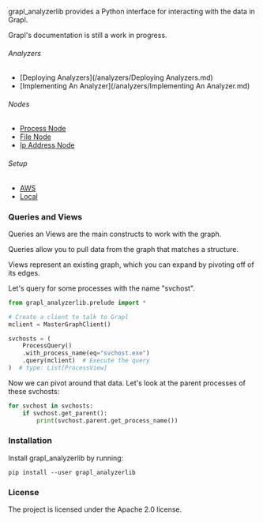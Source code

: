 grapl_analyzerlib provides a Python interface for interacting with the data in Grapl.

Grapl's documentation is still a work in progress.

###### Analyzers
- [Deploying Analyzers](/analyzers/Deploying Analyzers.md)
- [Implementing An Analyzer](/analyzers/Implementing An Analyzer.md)

###### Nodes
- [Process Node](/nodes/process_node_node.md)
- [File Node](/nodes/file_node.md)
- [Ip Address Node](/nodes/ip_address_node.md)

###### Setup
- [AWS](/setup/aws.md)
- [Local](/setup/local.md)


### Queries and Views

Queries an Views are the main constructs to work with the graph.

Queries allow you to pull data from the graph that matches a structure.

Views represent an existing graph, which you can expand by pivoting off of its edges.

Let's query for some processes with the name "svchost".
```python
from grapl_analyzerlib.prelude import *

# Create a client to talk to Grapl
mclient = MasterGraphClient()

svchosts = (
    ProcessQuery()
    .with_process_name(eq="svchost.exe")
    .query(mclient)  # Execute the query
)  # type: List[ProcessView]
```
Now we can pivot around that data. Let's look at the parent processes of these svchosts:


```python
for svchost in svchosts:
    if svchost.get_parent():
        print(svchost.parent.get_process_name())
```

### Installation

Install grapl_analyzerlib by running:

```
pip install --user grapl_analyzerlib
```

### License

The project is licensed under the Apache 2.0 license.